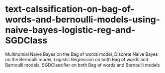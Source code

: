 # text-calssification-on-bag-of-words-and-bernoulli-models-using-naive-bayes-logistic-reg-and-SGDClass
Multinomial Naive Bayes on the Bag of words model, Discrete Naive Bayes on the Bernoulli model, Logistic Regression on both Bag of words and Bernoulli models, SGDClassiﬁer on both Bag of words and Bernoulli models
